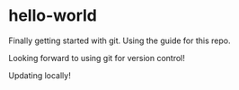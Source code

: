 # hello-world
Finally getting started with git. Using the guide for this repo.

Looking forward to using git for version control!

Updating locally!